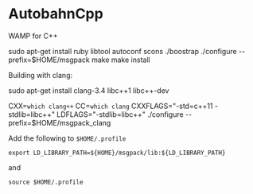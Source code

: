 AutobahnCpp
===========

WAMP for C++


sudo apt-get install ruby libtool autoconf scons
./boostrap
./configure --prefix=$HOME/msgpack
make
make install



Building with clang:

sudo apt-get install clang-3.4 libc++1 libc++-dev

CXX=`which clang++` CC=`which clang` CXXFLAGS="-std=c++11 -stdlib=libc++" LDFLAGS="-stdlib=libc++" ./configure --prefix=$HOME/msgpack_clang



Add the following to `$HOME/.profile`

```shell
export LD_LIBRARY_PATH=${HOME}/msgpack/lib:${LD_LIBRARY_PATH}
```

and

```shell
source $HOME/.profile
```
